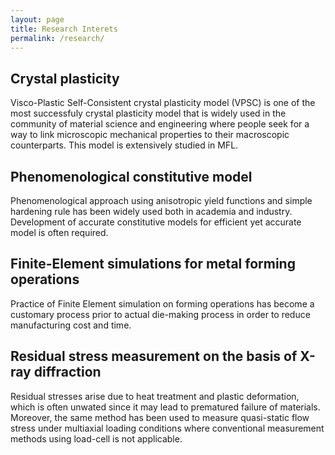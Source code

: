 ```yaml
---
layout: page
title: Research Interets
permalink: /research/
---
```

## Crystal plasticity

Visco-Plastic Self-Consistent crystal plasticity model (VPSC) is one of the most successfuly crystal plasticity model that is widely used in the community of material science and engineering where people seek for a way to link microscopic mechanical properties to their macroscopic counterparts.
This model is extensively studied in MFL.


## Phenomenological constitutive model

Phenomenological approach using anisotropic yield functions and simple hardening rule has been widely used both in academia and industry.
Development of accurate constitutive models for efficient yet accurate model is often required.


## Finite-Element simulations for metal forming operations

Practice of Finite Element simulation on forming operations has become a customary process prior to actual die-making process in order to reduce manufacturing cost and time.


## Residual stress measurement on the basis of X-ray diffraction

Residual stresses arise due to heat treatment and plastic deformation, which is often unwated since it may lead to prematured failure of materials.
Moreover, the same method has been used to measure quasi-static flow stress under multiaxial loading conditions where conventional measurement methods using load-cell is not applicable.
